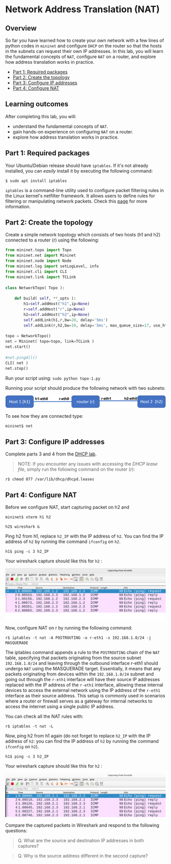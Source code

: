 # Network Address Translation (NAT)

## Overview

So far you have learned how to create your own network with a few lines of python codes in `mininet` and configure `DHCP` on the router so that the hosts in the subnets can request their own IP addresses. In this lab, you will learn the fundamental concepts of `NAT`, configure `NAT` on a router, and explore how address translation works in practice. 


* [Part 1: Required packages](#part-1-required-packages)
* [Part 2: Create the topology](#part-2-create-the-topology)
* [Part 3: Configure IP addresses](#part-3-configure-ip-addresses)
* [Part 4: Configure NAT](#part-4-configure-nat)



## Learning outcomes

After completing this lab, you will:

* understand the fundamental concepts of `NAT`.
* gain hands-on experience on configuring `NAT` on a router.
* explore how address translation works in practice.

## Part 1: Required packages

Your Ubuntu/Debian release should have `iptables`. If it's not already installed, you can *easily* install it by executing the following command:

```console
$ sudo apt install iptables
```

`iptables` is a command-line utility used to configure packet filtering rules in the Linux kernel's netfilter framework. It allows users to define rules for filtering or manipulating network packets.
Check this [page](https://erravindrapawadia.medium.com/iptables-tutorial-beginners-to-advanced-guide-to-linux-firewall-839e10501759) for more information.


## Part 2: Create the topology

Create a simple network topology which consists of two hosts (h1 and h2) connected to a router (r) using the following:

```python
from mininet.topo import Topo
from mininet.net import Mininet
from mininet.node import Node
from mininet.log import setLogLevel, info
from mininet.cli import CLI
from mininet.link import TCLink

class NetworkTopo( Topo ):

    def build( self, **_opts ):
        h1=self.addHost("h1",ip=None)
        r=self.addHost("r",ip=None)
        h2=self.addHost("h2",ip=None)
        self.addLink(h1,r,bw=20, delay='5ms')
        self.addLink(r,h2,bw=10, delay='5ms', max_queue_size=17, use_htb=True)

topo = NetworkTopo()
net = Mininet( topo=topo, link=TCLink )
net.start()

#net.pingAll()
CLI( net )
net.stop()

```

Run your script using: `sudo python topo-1.py`

Running your script should produce the following network with two subnets:

![A simple network topology](topo-1.png)

To see how they are connected type: 

```console 
mininet$ net
```

## Part 3: Configure IP addresses 

Complete parts 3 and 4 from the [DHCP lab](https://github.com/safiqul/2410/blob/main/docs/addressing/dhcp-addressing.md).

> NOTE: If you encounter any issues with accessing the *DHCP lease file*, simply run the following command on the router (r):

```console 
r$ chmod 077 /var/lib/dhcp/dhcpd.leases
```


## Part 4: Configure NAT

Before we configure NAT, start capturing packet on h2 and 

```console
mininet$ xterm h1 h2
```

```console
h2$ wireshark &
```

Ping h2 from h1, replace `h2_IP` with the IP address of `h2`. You can find the IP address of `h2` by running the command `ifconfig` on `h2`.

```console
h1$ ping -c 3 h2_IP
```

Your wireshark capture should like this for `h2` :

![Screenshot](wireshark-without-nat.png)


Now, configure NAT on r by running the following command:

```console
r$ iptables -t nat -A POSTROUTING -o r-eth1 -s 192.168.1.0/24 -j MASQUERADE
```

The iptables command appends a rule to the `POSTROUTING` chain of the `NAT` table, specifying that packets originating from the source subnet `192.168.1.0/24` and leaving through the outbound interface r-eth1 should undergo `NAT` using the MASQUERADE target. Essentially, it means that any packets originating from devices within the `192.168.1.0/24` subnet and going out through the `r-eth1` interface will have their source IP addresses replaced with the IP address of the `r-eth1` interface, allowing these internal devices to access the external network using the IP address of the `r-eth1` interface as their source address. This setup is commonly used in scenarios where a router or firewall serves as a gateway for internal networks to access the internet using a single public IP address. 


You can check all the NAT rules with:

```console
r$ iptables -t nat -L
```

Now, ping h2 from h1 again (do not forget to replace `h2_IP` with the IP address of `h2`: you can find the IP address of `h2` by running the command `ifconfig` on `h2`).

```console
h1$ ping -c 3 h2_IP
```

Your wireshark capture should like this for `h2` :

![Screenshot](wireshark-with-nat.png)


Compare the captured packets in Wireshark and respond to the following questions:

> Q. What are the source and destination IP addresses in both captures? 

> Q. Why is the source address different in the second capture?


